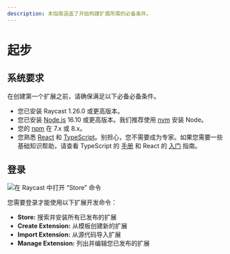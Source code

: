 ```yaml
---
description: 本指南涵盖了开始构建扩展所需的必备条件。
---
```


# 起步

## 系统要求

在创建第一个扩展之前，请确保满足以下必备必备条件。

* 您已安装 Raycast 1.26.0 或更高版本。
* 您已安装 [Node.js](https://nodejs.org/) 16.10 或更高版本。我们推荐使用 [nvm](https://github.com/nvm-sh/nvm) 安装 Node。
* 您的 [npm](http://npmjs.com) 在 7.x 或 8.x。
* 您熟悉 [React](https://reactjs.org/) 和 [TypeScript](https://www.typescriptlang.org/)。别担心，您不需要成为专家。如果您需要一些基础知识帮助，请查看 TypeScript 的 [手册](https://www.typescriptlang.org/docs/handbook/intro.html) 和 React 的 [入门](https://react.dev/learn) 指南。

## 登录

![在 Raycast 中打开 “Store” 命令](../.gitbook/assets/welcome.png)

您需要登录才能使用以下扩展开发命令：

* **Store:** 搜索并安装所有已发布的扩展
* **Create Extension:** 从模板创建新的扩展
* **Import Extension:** 从源代码导入扩展
* **Manage Extension:** 列出并编辑您已发布的扩展
